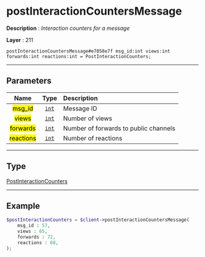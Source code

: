 # postInteractionCountersMessage

**Description** : *Interaction counters for a message*

**Layer** : 211

```tl
postInteractionCountersMessage#e7058e7f msg_id:int views:int forwards:int reactions:int = PostInteractionCounters;
```

---

## Parameters

| Name | Type | Description |
| :---: | :---: | :--- |
| <mark>msg_id</mark> | [`int`](type/int) | Message ID |
| <mark>views</mark> | [`int`](type/int) | Number of views |
| <mark>forwards</mark> | [`int`](type/int) | Number of forwards to public channels |
| <mark>reactions</mark> | [`int`](type/int) | Number of reactions |

---

## Type

[PostInteractionCounters](type/PostInteractionCounters)

---

## Example

```php
$postInteractionCounters = $client->postInteractionCountersMessage(
	msg_id : 57,
	views : 65,
	forwards : 72,
	reactions : 68,
);
```